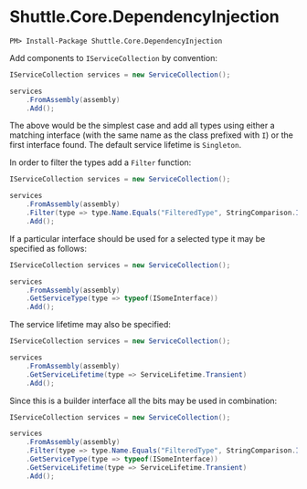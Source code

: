 # Shuttle.Core.DependencyInjection

```
PM> Install-Package Shuttle.Core.DependencyInjection
```

Add components to `IServiceCollection` by convention:

```c#
IServiceCollection services = new ServiceCollection();

services
	.FromAssembly(assembly)
	.Add();
```

The above would be the simplest case and add all types using either a matching interface (with the same name as the class prefixed with `I`) or the first interface found.  The default service lifetime is `Singleton`.

In order to filter the types add a `Filter` function:

```c#
IServiceCollection services = new ServiceCollection();

services
	.FromAssembly(assembly)
	.Filter(type => type.Name.Equals("FilteredType", StringComparison.InvariantCultureIgnoreCase))
	.Add();
```

If a particular interface should be used for a selected type it may be specified as follows:

```c#
IServiceCollection services = new ServiceCollection();

services
	.FromAssembly(assembly)
	.GetServiceType(type => typeof(ISomeInterface))
	.Add();
```

The service lifetime may also be specified:

```c#
IServiceCollection services = new ServiceCollection();

services
	.FromAssembly(assembly)
	.GetServiceLifetime(type => ServiceLifetime.Transient)
	.Add();
```

Since this is a builder interface all the bits may be used in combination:

```c#
IServiceCollection services = new ServiceCollection();

services
	.FromAssembly(assembly)
	.Filter(type => type.Name.Equals("FilteredType", StringComparison.InvariantCultureIgnoreCase))
	.GetServiceType(type => typeof(ISomeInterface))
	.GetServiceLifetime(type => ServiceLifetime.Transient)
	.Add();
```

